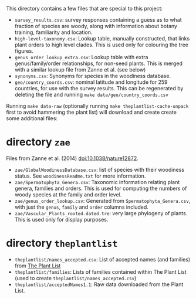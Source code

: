 This directory contains a few files that are special to this project:

* `survey_results.csv`: survey responses containing a guess as to what
  fraction of species are woody, along with information about botany
  training, familiarity and location.
* `high-level-taxonomy.csv`: Lookup table, manually constructed, that
  links plant orders to high level clades.  This is used only for
  colouring the tree figures.
* `genus_order_lookup_extra.csv`: Lookup table with extra
  genus/family/order relationships, for non-seed plants.  This is
  merged with a similar lookup file from Zanne et al. (see below)
* `synonyms.csv`: Synonyms for species in the woodiness database.
* `geo/country_coords.csv`: nominal latitude and longitude for 259
  countries, for use with the survey results.  This can be regenerated
  by deleting the file and running `make data/geo/country_coords.csv`

Running `make data-raw` (optionally running `make theplantlist-cache-unpack` first to avoid hammering the plant list) will download and create create some additional files:

# directory `zae`

Files from Zanne et al. (2014) [doi:10.1038/nature12872](http://doi.org/10.1038/nature12872).

* `zae/GlobalWoodinessDatabase.csv`: list of species with their woodiness
  status.  See `woodinessReadme.txt` for more information.
* `zae/Spermatophyta_Genera.csv`: Taxonomic information relating plant
  genera, families and orders.  This is used for computing the numbers
  of woody species at the family and order level.
* `zae/genus_order_lookup.csv`: Generated from `Spermatophyta_Genera.csv`,
  with just the `genus`, `family` and `order` columns included.
* `zae/Vascular_Plants_rooted.dated.tre`: very large phylogeny
  of plants.  This is used only for display purposes.

# directory `theplantlist`

* `theplantlist/names_accepted.csv`: List of accepted names (and
  families) from [The Plant List](http://theplantlist.org)
* `theplantlist/families`: Lists of families contained within The
  Plant List (used to create `theplantlist/names_accepted.csv`)
* `theplantlist/acceptedNames1.1`: Raw data downloaded from the Plant List.
